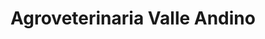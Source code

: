 ---
title: "Agroveterinaria Valle Andino"
url: /ayacucho/agroveterinaria-valle-andino/
shop: Lebensmittel
---